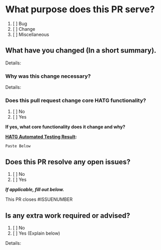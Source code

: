 # What purpose does this PR serve?
1. [ ] Bug
2. [ ] Change
3. [ ] Miscellaneous

## What have you changed (In a short summary).
Details:

### Why was this change necessary?
Details:

### Does this pull request change core HATG functionality?
1. [ ] No
2. [ ] Yes

**If yes, what core functionality does it change and why?**

**[HATG Automated Testing Result](https://github.com/SilenceIsFatto/HATG/blob/main/hatg/addons/functions/functions/debug/fn_batchTesting.sqf):**

```
Paste Below
```

## Does this PR resolve any open issues?
1. [ ] No
2. [ ] Yes

***If applicable, fill out below.***

This PR closes #ISSUENUMBER

## Is any extra work required or advised?

1. [ ] No
2. [ ] Yes (Explain below)

Details: